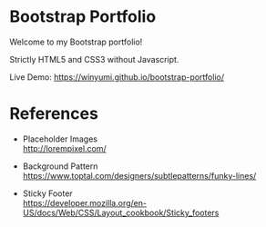 # Bootstrap Portfolio

Welcome to my Bootstrap portfolio!

Strictly HTML5 and CSS3 without Javascript.

Live Demo: https://winyumi.github.io/bootstrap-portfolio/

# References

- Placeholder Images  
http://lorempixel.com/

- Background Pattern  
https://www.toptal.com/designers/subtlepatterns/funky-lines/

- Sticky Footer  
https://developer.mozilla.org/en-US/docs/Web/CSS/Layout_cookbook/Sticky_footers
